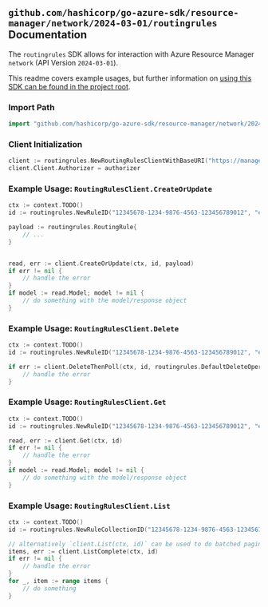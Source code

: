 
## `github.com/hashicorp/go-azure-sdk/resource-manager/network/2024-03-01/routingrules` Documentation

The `routingrules` SDK allows for interaction with Azure Resource Manager `network` (API Version `2024-03-01`).

This readme covers example usages, but further information on [using this SDK can be found in the project root](https://github.com/hashicorp/go-azure-sdk/tree/main/docs).

### Import Path

```go
import "github.com/hashicorp/go-azure-sdk/resource-manager/network/2024-03-01/routingrules"
```


### Client Initialization

```go
client := routingrules.NewRoutingRulesClientWithBaseURI("https://management.azure.com")
client.Client.Authorizer = authorizer
```


### Example Usage: `RoutingRulesClient.CreateOrUpdate`

```go
ctx := context.TODO()
id := routingrules.NewRuleID("12345678-1234-9876-4563-123456789012", "example-resource-group", "networkManagerName", "routingConfigurationName", "ruleCollectionName", "ruleName")

payload := routingrules.RoutingRule{
	// ...
}


read, err := client.CreateOrUpdate(ctx, id, payload)
if err != nil {
	// handle the error
}
if model := read.Model; model != nil {
	// do something with the model/response object
}
```


### Example Usage: `RoutingRulesClient.Delete`

```go
ctx := context.TODO()
id := routingrules.NewRuleID("12345678-1234-9876-4563-123456789012", "example-resource-group", "networkManagerName", "routingConfigurationName", "ruleCollectionName", "ruleName")

if err := client.DeleteThenPoll(ctx, id, routingrules.DefaultDeleteOperationOptions()); err != nil {
	// handle the error
}
```


### Example Usage: `RoutingRulesClient.Get`

```go
ctx := context.TODO()
id := routingrules.NewRuleID("12345678-1234-9876-4563-123456789012", "example-resource-group", "networkManagerName", "routingConfigurationName", "ruleCollectionName", "ruleName")

read, err := client.Get(ctx, id)
if err != nil {
	// handle the error
}
if model := read.Model; model != nil {
	// do something with the model/response object
}
```


### Example Usage: `RoutingRulesClient.List`

```go
ctx := context.TODO()
id := routingrules.NewRuleCollectionID("12345678-1234-9876-4563-123456789012", "example-resource-group", "networkManagerName", "routingConfigurationName", "ruleCollectionName")

// alternatively `client.List(ctx, id)` can be used to do batched pagination
items, err := client.ListComplete(ctx, id)
if err != nil {
	// handle the error
}
for _, item := range items {
	// do something
}
```
